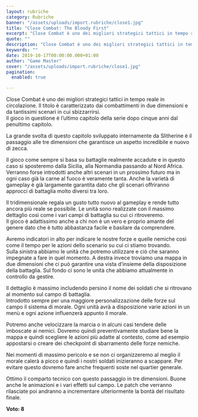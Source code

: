```yaml
---
layout: rubriche
category: Rubriche
banner: "/assets/uploads/import.rubriche/close1.jpg"
title: "Close Combat: The Bloody First"
excerpt: "Close Combat è uno dei migliori strategici tattici in tempo reale in circolazione. Il titolo è caratterizzato dai combattimenti in due dimensioni e da tantissimi scenari in cui sbizzarrirsi. Il gioco in questione è l’ultimo capitolo della serie dopo cinque anni dal penultimo capitolo. La grande svolta di questo capitolo sviluppato internamente da Slitherine è [&hellip"
quote: ""
description: "Close Combat è uno dei migliori strategici tattici in tempo reale in circolazione. Il titolo è caratterizzato dai combattimenti in due dimensioni e da tantissimi scenari in cui sbizzarrirsi. Il gioco in questione è l’ultimo capitolo della serie dopo cinque anni dal penultimo capitolo. La grande svolta di questo capitolo sviluppato internamente da Slitherine è [&hellip"
keywords: ""
date: 2019-10-17T00:00:00.000+01:00
author: "Game Master"
cover: "/assets/uploads/import.rubriche/close1.jpg"
pagination:
  enabled: true

---
```


Close Combat è uno dei migliori strategici tattici in tempo reale in circolazione. Il titolo è caratterizzato dai combattimenti in due dimensioni e da tantissimi scenari in cui sbizzarrirsi.  
Il gioco in questione è l’ultimo capitolo della serie dopo cinque anni dal penultimo capitolo.

La grande svolta di questo capitolo sviluppato internamente da Slitherine è il passaggio alle tre dimensioni che garantisce un aspetto incredibile e nuovo di zecca.

Il gioco come sempre si basa su battaglie realmente accadute e in questo caso si sposteremo dalla Sicilia, alla Normandia passando al Nord Africa. Verranno forse introdotti anche altri scenari in un prossimo futuro ma in ogni caso già la carne al fuoco è veramente tanta. Anche la varietà di gameplay è già largamente garantita dato che gli scenari offriranno approcci di battaglia molto diversi tra loro.

Il tridimensionale regala un gusto tutto nuovo al gameplay e rende tutto ancora più reale se possibile. Le unità sono realizzate con il massimo dettaglio così come i vari campi di battaglia su cui ci ritroveremo.  
Il gioco è adattissimo anche a chi non è un vero e proprio amante del genere dato che è tutto abbastanza facile e basilare da comprendere.

Avremo indicatori in alto per indicare le nostre forze e quelle nemiche così come il tempo per le azioni dello scenario su cui ci stiamo trovando.  
Sulla sinistra abbiamo le unità che potremo utilizzare e ciò che saranno impegnate a fare in quel momento. A destra invece troviamo una mappa in due dimensioni che ci può garantire una vista d’insieme della disposizione della battaglia. Sul fondo ci sono le unità che abbiamo attualmente in controllo da gestire.

Il dettaglio è massimo includendo persino il nome dei soldati che si ritrovano al momento sul campo di battaglia.  
Introdotto sempre per una maggiore personalizzazione delle forze sul campo il sistema di morale. Ogni unità avrà a disposizione varie azioni in un menù e ogni azione influenzerà appunto il morale.

Potremo anche velocizzare la marcia o in alcuni casi tendere delle imboscate ai nemici. Dovremo quindi preventivamente studiare bene la mappa e quindi scegliere le azioni più adatte al contesto, come ad esempio appostarsi o creare dei checkpoint di sbarramento delle forze nemiche.

Nei momenti di massimo pericolo e se non ci organizzeremo al meglio il morale calerà a picco e quindi i nostri soldati inizieranno a scappare. Per evitare questo dovremo fare anche frequenti soste nel quartier generale.

Ottimo il comparto tecnico con questo passaggio in tre dimensioni. Buone anche le animazioni e i vari effetti sul campo. Le patch che verranno rilasciate poi andranno a incrementare ulteriormente la bontà del risultato finale.

**Voto: 8**